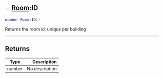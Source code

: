 ## ![shared](.gitbook/assets/shared.png) [Room](./readme/Room/README.md):ID

```lua
number Room:ID()
```

Returns the room id, unique per building

------
## Returns

| Type   | Description |
| ------ | ----------: |
| number | No description |

